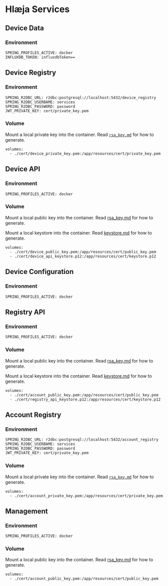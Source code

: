 # Hlæja Services

## Device Data

### Environment

```text
SPRING_PROFILES_ACTIVE: docker
INFLUXDB_TOKEN: influxdbToken==
```

## Device Registry

### Environment

```text
SPRING_R2DBC_URL: r2dbc:postgresql://localhost:5432/device_registry
SPRING_R2DBC_USERBAME: services
SPRING_R2DBC_PASSWORD: password
JWT_PRIVATE_KEY: cert/private_key.pem
```

### Volume

Mount a local private key into the container. Read [`rsa_key.md`](./rsa_key.md) for how to generate.

```text
volumes:
  - ./cert/device_private_key.pem:/app/resources/cert/private_key.pem
```

## Device API

### Environment

```text
SPRING_PROFILES_ACTIVE: docker
```

### Volume

Mount a local public key into the container. Read [rsa_key.md](./rsa_key.md) for how to generate.

Mount a local keystore into the container. Read [keystore.md](./keystore.md) for how to generate.

```text
volumes:
  - ./cert/device_public_key.pem:/app/resources/cert/public_key.pem
  - ./cert/device_api_keystore.p12:/app/resources/cert/keystore.p12
```

## Device Configuration

### Environment

```text
SPRING_PROFILES_ACTIVE: docker
```

## Registry API

### Environment

```text
SPRING_PROFILES_ACTIVE: docker
```

### Volume

Mount a local public key into the container. Read [rsa_key.md](./rsa_key.md) for how to generate.

Mount a local keystore into the container. Read [keystore.md](./keystore.md) for how to generate.

```text
volumes:
  - ./cert/account_public_key.pem:/app/resources/cert/public_key.pem
  - ./cert/registry_api_keystore.p12:/app/resources/cert/keystore.p12
```

## Account Registry

### Environment


```text
SPRING_R2DBC_URL: r2dbc:postgresql://localhost:5432/account_registry
SPRING_R2DBC_USERBAME: services
SPRING_R2DBC_PASSWORD: password
JWT_PRIVATE_KEY: cert/private_key.pem
```

### Volume

Mount a local private key into the container. Read [`rsa_key.md`](./rsa_key.md) for how to generate.

```text
volumes:
  - ./cert/account_private_key.pem:/app/resources/cert/private_key.pem
```

## Management

### Environment

```text
SPRING_PROFILES_ACTIVE: docker
```

### Volume

Mount a local public key into the container. Read [rsa_key.md](./rsa_key.md) for how to generate.

```text
volumes:
  - ./cert/account_public_key.pem:/app/resources/cert/public_key.pem
```
